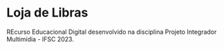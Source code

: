 # Loja de Libras
REcurso Educacional Digital desenvolvido na disciplina Projeto Integrador Multimídia - IFSC 2023. 
